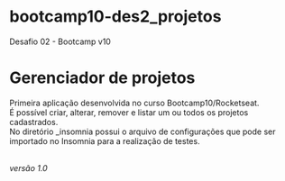 # bootcamp10-des2_projetos
Desafio 02 - Bootcamp v10

<h1>Gerenciador de projetos</h1>

Primeira aplicação desenvolvida no curso Bootcamp10/Rocketseat.<br>
É possível criar, alterar, remover e listar um ou todos os projetos cadastrados.<br>
No diretório _insomnia possui o arquivo de configurações que pode ser importado no Insomnia para a realização de testes.<br><br>

<i>versão 1.0</i>